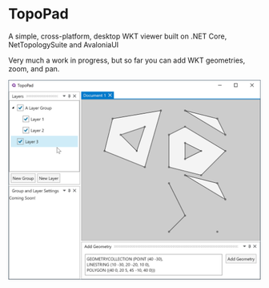 # TopoPad
A simple, cross-platform, desktop WKT viewer built on .NET Core, NetTopologySuite and AvaloniaUI

Very much a work in progress, but so far you can add WKT geometries, zoom, and pan.

[![TopoPad](https://raw.githubusercontent.com/adv12/TopoPad/master/docs/images/TopoPad.png)](https://raw.githubusercontent.com/adv12/TopoPad/master/docs/images/TopoPad.png)
